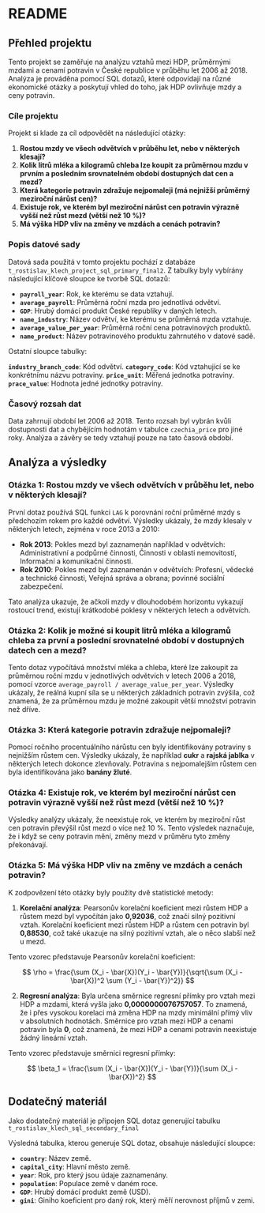 # README

## Přehled projektu

Tento projekt se zaměřuje na analýzu vztahů mezi HDP, průměrnými mzdami a cenami potravin v České republice v průběhu let 2006 až 2018. Analýza je prováděna pomocí SQL dotazů, které odpovídají na různé ekonomické otázky a poskytují vhled do toho, jak HDP ovlivňuje mzdy a ceny potravin.

### Cíle projektu

Projekt si klade za cíl odpovědět na následující otázky:

1. **Rostou mzdy ve všech odvětvích v průběhu let, nebo v některých klesají?**
2. **Kolik litrů mléka a kilogramů chleba lze koupit za průměrnou mzdu v prvním a posledním srovnatelném období dostupných dat cen a mezd?**
3. **Která kategorie potravin zdražuje nejpomaleji (má nejnižší průměrný meziroční nárůst cen)?**
4. **Existuje rok, ve kterém byl meziroční nárůst cen potravin výrazně vyšší než růst mezd (větší než 10 %)?**
5. **Má výška HDP vliv na změny ve mzdách a cenách potravin?**

### Popis datové sady

Datová sada použitá v tomto projektu pochází z databáze `t_rostislav_klech_project_sql_primary_final2`. Z tabulky byly vybírány následující klíčové sloupce ke tvorbě SQL dotazů:

- **`payroll_year`**: Rok, ke kterému se data vztahují.
- **`average_payroll`**: Průměrná roční mzda pro jednotlivá odvětví.
- **`GDP`**: Hrubý domácí produkt České republiky v daných letech.
- **`name_industry`**: Název odvětví, ke kterému se průměrná mzda vztahuje.
- **`average_value_per_year`**: Průměrná roční cena potravinových produktů.
- **`name_product`**: Název potravinového produktu zahrnutého v datové sadě.

Ostatní sloupce tabulky:

**`industry_branch_code`**: Kód odvětví.
**`category_code`**: Kód vztahující se ke konkrétnímu názvu potraviny.
**`price_unit`**: Měřená jednotka potraviny.
**`prace_value`**: Hodnota jedné jednotky potraviny.


### Časový rozsah dat

Data zahrnují období let 2006 až 2018. Tento rozsah byl vybrán kvůli dostupnosti dat a chybějícím hodnotám v tabulce `czechia_price` pro jiné roky. Analýza a závěry se tedy vztahují pouze na tato časová období.

## Analýza a výsledky

### Otázka 1: Rostou mzdy ve všech odvětvích v průběhu let, nebo v některých klesají?

První dotaz používá SQL funkci `LAG` k porovnání roční průměrné mzdy s předchozím rokem pro každé odvětví. Výsledky ukázaly, že mzdy klesaly v některých letech, zejména v roce 2013 a 2010:

- **Rok 2013**: Pokles mezd byl zaznamenán například v odvětvích: Administrativní a podpůrné činnosti, Činnosti v oblasti nemovitostí, Informační a komunikační činnosti.
- **Rok 2010**: Pokles mezd byl zaznamenán v odvětvích: Profesní, vědecké a technické činnosti, Veřejná správa a obrana; povinné sociální zabezpečení.

Tato analýza ukazuje, že ačkoli mzdy v dlouhodobém horizontu vykazují rostoucí trend, existují krátkodobé poklesy v některých letech a odvětvích.

### Otázka 2: Kolik je možné si koupit litrů mléka a kilogramů chleba za první a poslední srovnatelné období v dostupných datech cen a mezd?

Tento dotaz vypočítává množství mléka a chleba, které lze zakoupit za průměrnou roční mzdu v jednotlivých odvětvích v letech 2006 a 2018, pomocí vzorce `average_payroll / average_value_per_year`. Výsledky ukázaly, že reálná kupní síla se u některých základních potravin zvýšila, což znamená, že za průměrnou mzdu je možné zakoupit větší množství potravin než dříve.

### Otázka 3: Která kategorie potravin zdražuje nejpomaleji?

Pomocí ročního procentuálního nárůstu cen byly identifikovány potraviny s nejnižším růstem cen. Výsledky ukázaly, že například **cukr** a **rajská jablka** v některých letech dokonce zlevňovaly. Potravina s nejpomalejším růstem cen byla identifikována jako **banány žluté**.

### Otázka 4: Existuje rok, ve kterém byl meziroční nárůst cen potravin výrazně vyšší než růst mezd (větší než 10 %)?

Výsledky analýzy ukázaly, že neexistuje rok, ve kterém by meziroční růst cen potravin převýšil růst mezd o více než 10 %. Tento výsledek naznačuje, že i když se ceny potravin mění, změny mezd v průměru tyto změny překonávají.

### Otázka 5: Má výška HDP vliv na změny ve mzdách a cenách potravin?

K zodpovězení této otázky byly použity dvě statistické metody:

1. **Korelační analýza**: Pearsonův korelační koeficient mezi růstem HDP a růstem mezd byl vypočítán jako **0,92036**, což značí silný pozitivní vztah. Korelační koeficient mezi růstem HDP a růstem cen potravin byl **0,88530**, což také ukazuje na silný pozitivní vztah, ale o něco slabší než u mezd.

Tento vzorec představuje Pearsonův korelační koeficient:

$$
\rho = \frac{\sum (X_i - \bar{X})(Y_i - \bar{Y})}{\sqrt{\sum (X_i - \bar{X})^2 \sum (Y_i - \bar{Y})^2}}
$$

2. **Regresní analýza**: Byla určena směrnice regresní přímky pro vztah mezi HDP a mzdami, která vyšla jako **0,0000000076757057**. To znamená, že i přes vysokou korelaci má změna HDP na mzdy minimální přímý vliv v absolutních hodnotách. Směrnice pro vztah mezi HDP a cenami potravin byla **0**, což znamená, že mezi HDP a cenami potravin neexistuje žádný lineární vztah.

Tento vzorec představuje směrnici regresní přímky:

$$
\beta_1 = \frac{\sum (X_i - \bar{X})(Y_i - \bar{Y})}{\sum (X_i - \bar{X})^2}
$$

## Dodatečný materiál

Jako dodatečný materiál je připojen SQL dotaz generující tabulku `t_rostislav_klech_sql_secondary_final`

Výsledná tabulka, kterou generuje SQL dotaz, obsahuje následující sloupce:

- **`country`**: Název země.
- **`capital_city`**: Hlavní město země.
- **`year`**: Rok, pro který jsou údaje zaznamenány.
- **`population`**: Populace země v daném roce.
- **`GDP`**: Hrubý domácí produkt země (USD).
- **`gini`**: Giniho koeficient pro daný rok, který měří nerovnost příjmů v zemi.



